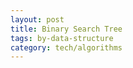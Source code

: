 ```yaml
---
layout: post
title: Binary Search Tree
tags: by-data-structure
category: tech/algorithms
---
```



<script src="https://gist.github.com/selimslab/82efc4fa3c8e76e56a55f220ca7cd31d.js"></script>